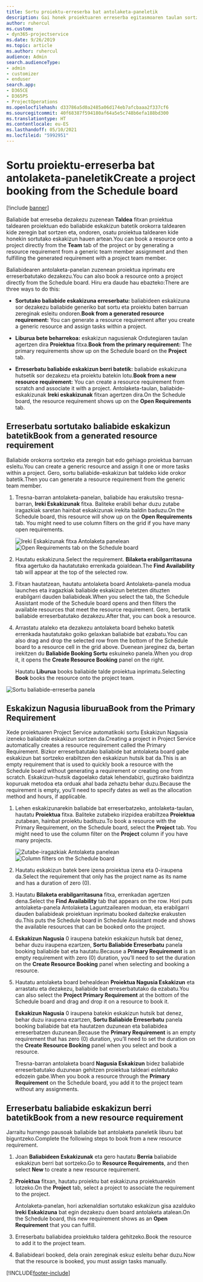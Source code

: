 ```yaml
---
title: Sortu proiektu-erreserba bat antolaketa-paneletik
description: Gai honek proiektuaren erreserba egitasmoaren taulan sortzen den informazioa eskaintzen du.
author: ruhercul
ms.custom:
- dyn365-projectservice
ms.date: 9/26/2019
ms.topic: article
ms.author: ruhercul
audience: Admin
search.audienceType:
- admin
- customizer
- enduser
search.app:
- D365CE
- D365PS
- ProjectOperations
ms.openlocfilehash: d33786a5d0a2485a06d174eb7afcbaaa2f337cf6
ms.sourcegitcommit: 40f68387f594180af64a5e5c748b6efa188bd300
ms.translationtype: HT
ms.contentlocale: eu-ES
ms.lasthandoff: 05/10/2021
ms.locfileid: "5992951"
---
```

# <a name="create-a-project-booking-from-the-schedule-board"></a><span data-ttu-id="162fe-103">Sortu proiektu-erreserba bat antolaketa-paneletik</span><span class="sxs-lookup"><span data-stu-id="162fe-103">Create a project booking from the Schedule board</span></span>

[!include [banner](../includes/psa-now-project-operations.md)]

<span data-ttu-id="162fe-104">Baliabide bat erreseba dezakezu zuzenean **Taldea** fitxan proiektua taldearen proiektuan edo baliabide eskakizun batetik orokorra taldearen kide zeregin bat sortzen eta, ondoren, osatu proiektua taldearen kide honekin sortutako eskakizun hauen artean.</span><span class="sxs-lookup"><span data-stu-id="162fe-104">You can book a resource onto a project directly from the **Team** tab of the project or by generating a resource requirement from a generic team member assignment and then fulfilling the generated requirement with a project team member.</span></span>

<span data-ttu-id="162fe-105">Baliabidearen antolaketa-panelan zuzenean proiektua inprimatu ere erreserbatutako dezakezu.</span><span class="sxs-lookup"><span data-stu-id="162fe-105">You can also book a resource onto a project directly from the Schedule board.</span></span> <span data-ttu-id="162fe-106">Hiru era daude hau ebazteko:</span><span class="sxs-lookup"><span data-stu-id="162fe-106">There are three ways to do this:</span></span>

- <span data-ttu-id="162fe-107">**Sortutako baliabide eskakizuna erreserbatu:** baliabideen eskakizuna sor dezakezu baliabide generiko bat sortu eta proiektu baten barruan zereginak esleitu ondoren.</span><span class="sxs-lookup"><span data-stu-id="162fe-107">**Book from a generated resource requirement:** You can generate a resource requirement after you create a generic resource and assign tasks within a project.</span></span>

- <span data-ttu-id="162fe-108">**Liburua bete beharrekoa:** eskakizun nagusienak Ordutegiaren taulan agertzen dira **Proiektua** fitxa.</span><span class="sxs-lookup"><span data-stu-id="162fe-108">**Book from the primary requirement:** The primary requirements show up on the Schedule board on the **Project** tab.</span></span> 

- <span data-ttu-id="162fe-109">**Erreserbatu baliabide eskakizun berri batetik:** baliabide eskakizuna hutsetik sor dezakezu eta proiektu batekin lotu.</span><span class="sxs-lookup"><span data-stu-id="162fe-109">**Book from a new resource requirement:** You can create a resource requirement from scratch and associate it with a project.</span></span> <span data-ttu-id="162fe-110">Antolaketa-taulan, baliabide-eskakizunak **Ireki eskakizunak** fitxan agertzen dira.</span><span class="sxs-lookup"><span data-stu-id="162fe-110">On the Schedule board, the resource requirement shows up on the **Open Requirements** tab.</span></span>

## <a name="book-from-a-generated-resource-requirement"></a><span data-ttu-id="162fe-111">Erreserbatu sortutako baliabide eskakizun batetik</span><span class="sxs-lookup"><span data-stu-id="162fe-111">Book from a generated resource requirement</span></span>

<span data-ttu-id="162fe-112">Baliabide orokorra sortzeko eta zeregin bat edo gehiago proiektua barruan esleitu.</span><span class="sxs-lookup"><span data-stu-id="162fe-112">You can create a generic resource and assign it one or more tasks within a project.</span></span> <span data-ttu-id="162fe-113">Gero, sortu baliabide-eskakizun bat taldeko kide orokor batetik.</span><span class="sxs-lookup"><span data-stu-id="162fe-113">Then you can generate a resource requirement from the generic team member.</span></span> 

1.  <span data-ttu-id="162fe-114">Tresna-barran antolaketa-panelan, baliabide hau erakutsiko tresna-barran, **Ireki Eskakizunak** fitxa. Baliteke erabili behar duzu zutabe iragazkiak saretan hainbat eskakizunak irekita baldin baduzu.</span><span class="sxs-lookup"><span data-stu-id="162fe-114">On the Schedule board, this resource will show up on the **Open Requirements** tab. You might need to use column filters on the grid if you have many open requirements.</span></span> 

    <span data-ttu-id="162fe-115">![Ireki Eskakizunak fitxa Antolaketa panelean](media/FAQ-Project-Booking-Schedule-Board-1.png "Taula bookings eta esleipenetan Eginbideei")</span><span class="sxs-lookup"><span data-stu-id="162fe-115">![Open Requirements tab on the Schedule board](media/FAQ-Project-Booking-Schedule-Board-1.png "Screenshot of bookings and assignments table")</span></span>

2. <span data-ttu-id="162fe-116">Hautatu eskakizuna.</span><span class="sxs-lookup"><span data-stu-id="162fe-116">Select the requirement.</span></span> <span data-ttu-id="162fe-117">**Bilaketa erabilgarritasuna** fitxa agertuko da hautatutako errenkada goialdean.</span><span class="sxs-lookup"><span data-stu-id="162fe-117">The **Find Availability** tab will appear at the top of the selected row.</span></span>
 
3. <span data-ttu-id="162fe-118">Fitxan hautatzean, hautatu antolaketa board Antolaketa-panela modua launches eta iragazkiak baliabide eskakizun betetzen dituzten erabilgarri dauden baliabideak.</span><span class="sxs-lookup"><span data-stu-id="162fe-118">When you select the tab, the Schedule Assistant mode of the Schedule board opens and then filters the available resources that meet the resource requirement.</span></span> <span data-ttu-id="162fe-119">Gero, bertatik baliabide erreserbatutako dezakezu.</span><span class="sxs-lookup"><span data-stu-id="162fe-119">After that, you can book a resource.</span></span>

4. <span data-ttu-id="162fe-120">Arrastatu ataleko eta dezakezu antolaketa board beheko batetik errenkada hautatutako goiko gelaxkan baliabide bat ezabatu.</span><span class="sxs-lookup"><span data-stu-id="162fe-120">You can also drag and drop the selected row from the bottom of the Schedule board to a resource cell in the grid above.</span></span> <span data-ttu-id="162fe-121">Duenean jareginez da, bertan irekitzen du **Baliabide Booking Sortu** eskuineko panela.</span><span class="sxs-lookup"><span data-stu-id="162fe-121">When you drop it, it opens the **Create Resource Booking** panel on the right.</span></span>

    <span data-ttu-id="162fe-122">Hautatu **Liburua** books baliabide talde proiektua inprimatu.</span><span class="sxs-lookup"><span data-stu-id="162fe-122">Selecting **Book** books the resource onto the project team.</span></span>

![Sortu baliabide-erreserba panela](media/FAQ-Project-Booking-Schedule-Board-6.png "")
 

## <a name="book-from-the-primary-requirement"></a><span data-ttu-id="162fe-124">Eskakizun Nagusia liburua</span><span class="sxs-lookup"><span data-stu-id="162fe-124">Book from the Primary Requirement</span></span>

<span data-ttu-id="162fe-125">Xede proiektuaren Project Service automatikoki sortu Eskakizun Nagusia izeneko baliabide eskakizun sortzen da.</span><span class="sxs-lookup"><span data-stu-id="162fe-125">Creating a project in Project Service automatically creates a resource requirement called the Primary Requirement.</span></span> <span data-ttu-id="162fe-126">Bizkor erreserbatutako baliabide bat antolaketa board gabe eskakizun bat sortzeko erabiltzen den eskakizun hutsik bat da.</span><span class="sxs-lookup"><span data-stu-id="162fe-126">This is an empty requirement that is used to quickly book a resource with the Schedule board without generating a requirement or creating one from scratch.</span></span> <span data-ttu-id="162fe-127">Eskakizun-hutsik dagoelako datak lehendabizi, guztirako baldintza kopuruak metodoa eta orduak ahal bada zehaztu behar duzu.</span><span class="sxs-lookup"><span data-stu-id="162fe-127">Because the requirement is empty, you’ll need to specify dates as well as the allocation method and hours, if applicable.</span></span> 

1. <span data-ttu-id="162fe-128">Lehen eskakizunarekin baliabide bat erreserbatzeko, antolaketa-taulan, hautatu **Proiektua** fitxa. Baliteke zutabeko irizpidea erabiltzea **Proiektua** zutabean, hainbat proiektu badituzu.</span><span class="sxs-lookup"><span data-stu-id="162fe-128">To book a resource with the Primary Requirement, on the Schedule board, select the **Project** tab. You might need to use the column filter on the **Project** column if you have many projects.</span></span>

   <span data-ttu-id="162fe-129">![Zutabe-iragazkiak Antolaketa panelean](media/FAQ-Project-Booking-Schedule-Board-2.png "Taula bookings eta esleipenetan Eginbideei")</span><span class="sxs-lookup"><span data-stu-id="162fe-129">![Column filters on the Schedule board](media/FAQ-Project-Booking-Schedule-Board-2.png "Screenshot of bookings and assignments table")</span></span>

2. <span data-ttu-id="162fe-130">Hautatu eskakizun batek bere izena proiektua izena eta 0-iraupena da.</span><span class="sxs-lookup"><span data-stu-id="162fe-130">Select the requirement that only has the project name as its name and has a duration of zero (0).</span></span>

3. <span data-ttu-id="162fe-131">Hautatu **Bilaketa erabilgarritasuna** fitxa, errenkadan agertzen dena.</span><span class="sxs-lookup"><span data-stu-id="162fe-131">Select the **Find Availability** tab that appears on the row.</span></span> <span data-ttu-id="162fe-132">Hori puts antolaketa-panela Antolaketa Laguntzailearen moduan, eta erabilgarri dauden baliabideak proiektuan inprimatu booked daitezke erakusten du.</span><span class="sxs-lookup"><span data-stu-id="162fe-132">This puts the Schedule board in Schedule Assistant mode and shows the available resources that can be booked onto the project.</span></span>

4. <span data-ttu-id="162fe-133">**Eskakizun Nagusia** 0 iraupena batekin eskakizun hutsik bat denez, behar duzu iraupena ezartzen, **Sortu Baliabide Erreserbatu** panela booking baliabide bat eta hautatu.</span><span class="sxs-lookup"><span data-stu-id="162fe-133">Because a **Primary Requirement** is an empty requirement with zero (0) duration, you’ll need to set the duration on the **Create Resource Booking** panel when selecting and booking a resource.</span></span>

5. <span data-ttu-id="162fe-134">Hautatu antolaketa board behealdean **Proiektua Nagusia Eskakizun** eta arrastatu eta dezakezu, baliabide bat erreserbatutako da ezabatu.</span><span class="sxs-lookup"><span data-stu-id="162fe-134">You can also select the **Project Primary Requirement** at the bottom of the Schedule board and drag and drop it on a resource to book it.</span></span>
 
    <span data-ttu-id="162fe-135">**Eskakizun Nagusia** 0 iraupena batekin eskakizun hutsik bat denez, behar duzu iraupena ezartzen, **Sortu Baliabide Erreserbatu** panela booking baliabide bat eta hautatzen duzunean eta baliabidea erreserbatzen duzunean.</span><span class="sxs-lookup"><span data-stu-id="162fe-135">Because the **Primary Requirement** is an empty requirement that has zero (0) duration, you’ll need to set the duration on the **Create Resource Booking** panel when you select and book a resource.</span></span>
 
    <span data-ttu-id="162fe-136">Tresna-barran antolaketa board **Nagusia Eskakizun** bidez baliabide erreserbatutako duzunean gehitzen proiektua taldeari esleitutako edozein gabe.</span><span class="sxs-lookup"><span data-stu-id="162fe-136">When you book a resource through the **Primary Requirement** on the Schedule board, you add it to the project team without any assignments.</span></span>
 
## <a name="book-from-a-new-resource-requirement"></a><span data-ttu-id="162fe-137">Erreserbatu baliabide eskakizun berri batetik</span><span class="sxs-lookup"><span data-stu-id="162fe-137">Book from a new resource requirement</span></span>
<span data-ttu-id="162fe-138">Jarraitu hurrengo pausoak baliabide bat antolaketa paneletik liburu bat biguntzeko.</span><span class="sxs-lookup"><span data-stu-id="162fe-138">Complete the following steps to book from a new resource requirement.</span></span> 

1. <span data-ttu-id="162fe-139">Joan **Baliabideen Eskakizunak** eta gero hautatu **Berria** baliabide eskakizun berri bat sortzeko.</span><span class="sxs-lookup"><span data-stu-id="162fe-139">Go to **Resource Requirements**, and then select **New** to create a new resource requirement.</span></span>

2. <span data-ttu-id="162fe-140">**Proiektua** fitxan, hautatu proiektu bat eskakizuna proiektuarekin lotzeko.</span><span class="sxs-lookup"><span data-stu-id="162fe-140">On the **Project** tab, select a project to associate the requirement to the project.</span></span>
 
    <span data-ttu-id="162fe-141">Antolaketa-panelan, hori azkenaldian sortutako eskakizun gisa azalduko **Ireki Eskakizuna** bat egin dezakezu duen board antolaketa atalean.</span><span class="sxs-lookup"><span data-stu-id="162fe-141">On the Schedule board, this new requirement shows as an **Open Requirement** that you can fulfill.</span></span>

3. <span data-ttu-id="162fe-142">Erreserbatu baliabidea proiektuko taldera gehitzeko.</span><span class="sxs-lookup"><span data-stu-id="162fe-142">Book the resource to add it to the project team.</span></span>

4. <span data-ttu-id="162fe-143">Baliabideari booked, dela orain zereginak eskuz esleitu behar duzu.</span><span class="sxs-lookup"><span data-stu-id="162fe-143">Now that the resource is booked, you must assign tasks manually.</span></span>



[!INCLUDE[footer-include](../includes/footer-banner.md)]